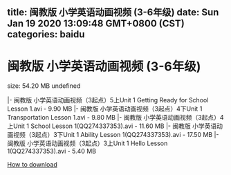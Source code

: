 
title: 闽教版 小学英语动画视频 (3-6年级)
date: Sun Jan 19 2020 13:09:48 GMT+0800 (CST)    
categories: baidu
---

# 闽教版 小学英语动画视频 (3-6年级)
size: 54.20 MB
 undefined
 
|- 闽教版 小学英语动画视频（3起点）5上Unit 1 Getting Ready for School Lesson 1.avi - 9.90 MB
|- 闽教版 小学英语动画视频（3起点）4下Unit 1 Transportation Lesson 1.avi - 9.80 MB
|- 闽教版 小学英语动画视频（3起点）4上Unit 1 School Lesson 1(QQ274337353).avi - 11.60 MB
|- 闽教版 小学英语动画视频（3起点）3下Unit 1 Ability Lesson 1(QQ274337353).avi - 17.50 MB
|- 闽教版 小学英语动画视频（3起点）3上Unit 1 Hello Lesson 1(QQ274337353).avi - 5.40 MB

[How to download](https://bpcam.bemobtrk.com/go/2ceec3aa-1ca2-46d6-b9ff-aaa5c184517c?jno=312)